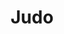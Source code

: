 ---
title: "Judo"
description: "Tällä sivulla on tietoa judosta."

service:
  enable: true
  service_item:
    - title: "Judo lajina"
      images:
      - "../../images/judothrow2.webp"
      content: |
        Judo on maailman levinnein ja harrastajamääriltään suurin kamppailulaji. Kansainväliseen judoliittoon IJF kuuluu 200 jäsenmaata. Judo on olympialajien joukossa viidenneksi suurin laji kansainvälisen liiton jäsenmaiden lukumäärällä mitattuna. Euroopassa lajia harrastaa yli kaksi miljoonaa ihmistä. Suomessa seuroja on 123 ja harrastajia niissä yhteensä n. 12.500.

        Judo syntyi 1880-luvulla, kun lajin kehittäjä, kasvatustieteen professori, Jigoro Kano muokkasi vanhoista japanilaista taistelutaidoista liikuntamuodon, jossa vastustajaa vahingoittamatta voitiin kilpailla. Judo esiteltiin ensimmäisen kerran Suomessa jo vuonna 1890, jolloin lajin kehittäjä vieraili Helsingissä. Varsinainen judotoiminta alkoi Suomessa 1954. Suomen Judoliitto ry perustettiin vuonna 1958. Olympialajiksi judo valittiin 1964.
        
    - title: "Judo Kokkolassa"
      images:
      - "../../images/judochoke1.webp"
      content: |
        Kokkolassa Judoa on harrastettu kahdeksankymmentäluvun alusta. Aluksi toimittiin Kokkolan Veikkojen puitteissa. Vuodesta 1993 alkaen on toimittu Kokkolan Budon Judojaostona. Judokoita seurassa on noin 30, joista aktiivisesti kilpailevia 5-10 judokaa. Menestystä on tullut aluemestaruuskisoista.

        Kokkolan Budossa joukkoon mahtuu harrastamaan sekä kunto- että kisajudoa. Mattojudoa seurassamme arvostetaan erityisesti.
        **Tiedustelut:**
        Jukka Aalto: 050 351 0976
        Timo Sivula: 045 624 5150
        
    - title: "Muksujudo- ja perhejudo"
      images:
      - "../../images/judoukemi.webp"
      content: |
        Kokkolan Budon muksujudoon pääsee 3 – 6 vuotiaana aikuisen kanssa. Nimi Judo tarkoittaa pehmeää tietä ja sen mukaisesti vastustajaa ei lyödä eikä potkita, vaan Judo opettaa joustamaan sekä fyysisesti että henkisesti.

        Mitä nuorempana aloittaa, sen paremmat mahdollisuudet ovat elinikäisen oppimisen aikana omaksua vaikeatkin tekniikat niin, että ne ovat mahdollisimman luontevia. Tärkeintä on opetella käytöstapoja ja toisen kunnioittamisen periaatetta. Itsensä hallitseva ja judon periaatteet tunteva judoka on henkisesti ja fyysisesti vahva myös judotatamin ulkopuolella. Judon arvot: joustaminen, yhteinen hyvä ja hyödyn maksimointi tukevat tätä kehitystä.

        3-6 vuotiaat opettelevat judoa muksujudossa leikin ja kisaamisen varjolla yhdessä vanhemman kanssa. Iän karttumisen myötä opetellaan vaikeampia asioita.  Muksujudo kehittää lapsen motoriikkaa, kordinaatiota, ryhmätyöskentelytaitoja sekä oikeanlaista rohkeutta tehdä uusia asioita, auttaen näin lapsen kokonaiskehitystä.

timetable:
  enable: true
  title: "Judon harjoitusajat"
  timetable_item:
    - name: "Judon peruskurssi ja ylemmät vyöt"
      time1: "Tiistai klo 18:00-19:30"
      time1location: (Martial Arts Center)
      time2: "Torstai klo 18:00-19:00"
      time2location: (Martial Arts Center)

    - name: "Junnujudo"
      time1: "Tiistai klo 16:00-17:00"
      time1location: "(Martial Arts Center)"
      time2: "Perjantai klo 16:00-17:00"
      time2location: "(Kampushalli)"

    - name: "Muksu- ja perhejudo"
      time1: "Sunnuntai klo 10:00-11:00"
      time1location: (Martial Arts Center)

    - name: "Judo katatreenit"
      time1: "Sunnuntai klo 15:30-16:30"
      time1location: (Martial Arts Center)

coaches:
  enable: true
  title: "Judon valmentajat"
  coach_item:

    - name: "Rachid El Kadiri"
      belt: "3. dan musta vyö"
      beltcolor: "#222"
      image: "../../images/coaches/Rachid El Kadiri.webp"
      description: "Peruskurssin ja ylempien vöiden valmentaja"

    - name: "Timo Sivula"
      belt: "1. dan musta vyö"
      beltcolor: "#222"
      image: "../../images/coaches/Timo Sivula.webp"
      description: "Katakurssin valmentaja"

    - name: "Jukka Aalto"
      belt: "1. kyu ruskea vyö"
      image: "../../images/coaches/Jukka Aalto.webp"
      beltcolor: "#3f2a14"
      description: "Seniorijudon valmentaja"

    - name: "Jani Möller"
      belt: "2. kyu sininen vyö"
      beltcolor: "#355cb0"
      image: "../../images/coaches/Missing Picture.webp"
      description: "Peruskurssin ja ylempien vöiden valmentaja"

    - name: "Mira Ojala"
      belt: "2. kyu sininen vyö"
      beltcolor: "#355cb0"
      image: "../../images/coaches/Missing Picture.webp"
      description: "Junnujudon valmentaja"    

    - name: "Tomi Laaksonen"
      belt: "?. kyu ? vyö"
      beltcolor: "#DEDED9"
      image: "../../images/coaches/Missing Picture.webp"
      description: "Junnujudon valmentaja"  

    - name: "Jemina Salonen"
      belt: "2. kyu sininen vyö"
      beltcolor: "#355cb0"
      image: "../../images/coaches/Missing Picture.webp"
      description: "Junnujudon apuvalmentaja"  
      
moreinfo:
  enable: true
  title: "Judon harrastajille"
  content: |
    Liitto: [Suomen Judoliitto](https://www.judoliitto.fi/)

    Kokkolan Budolla on käytössä [Suomisport](https://www.suomisport.fi), josta harrastajat saavat ostettua lisenssit ja vakuutukset.
---